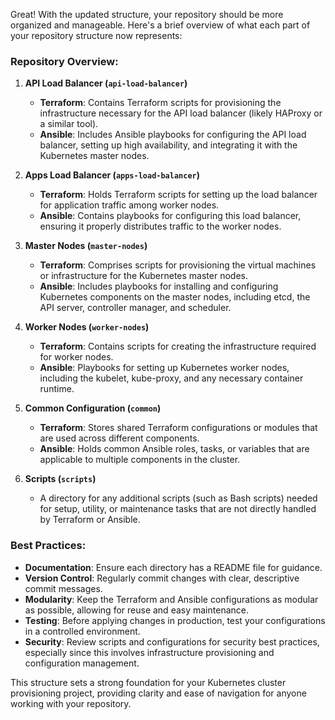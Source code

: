 Great! With the updated structure, your repository should be more organized and manageable. Here's a brief overview of what each part of your repository structure now represents:

### Repository Overview:

1. **API Load Balancer (`api-load-balancer`)**
   - **Terraform**: Contains Terraform scripts for provisioning the infrastructure necessary for the API load balancer (likely HAProxy or a similar tool).
   - **Ansible**: Includes Ansible playbooks for configuring the API load balancer, setting up high availability, and integrating it with the Kubernetes master nodes.

2. **Apps Load Balancer (`apps-load-balancer`)**
   - **Terraform**: Holds Terraform scripts for setting up the load balancer for application traffic among worker nodes.
   - **Ansible**: Contains playbooks for configuring this load balancer, ensuring it properly distributes traffic to the worker nodes.

3. **Master Nodes (`master-nodes`)**
   - **Terraform**: Comprises scripts for provisioning the virtual machines or infrastructure for the Kubernetes master nodes.
   - **Ansible**: Includes playbooks for installing and configuring Kubernetes components on the master nodes, including etcd, the API server, controller manager, and scheduler.

4. **Worker Nodes (`worker-nodes`)**
   - **Terraform**: Contains scripts for creating the infrastructure required for worker nodes.
   - **Ansible**: Playbooks for setting up Kubernetes worker nodes, including the kubelet, kube-proxy, and any necessary container runtime.

5. **Common Configuration (`common`)**
   - **Terraform**: Stores shared Terraform configurations or modules that are used across different components.
   - **Ansible**: Holds common Ansible roles, tasks, or variables that are applicable to multiple components in the cluster.

6. **Scripts (`scripts`)**
   - A directory for any additional scripts (such as Bash scripts) needed for setup, utility, or maintenance tasks that are not directly handled by Terraform or Ansible.

### Best Practices:
- **Documentation**: Ensure each directory has a README file for guidance.
- **Version Control**: Regularly commit changes with clear, descriptive commit messages.
- **Modularity**: Keep the Terraform and Ansible configurations as modular as possible, allowing for reuse and easy maintenance.
- **Testing**: Before applying changes in production, test your configurations in a controlled environment.
- **Security**: Review scripts and configurations for security best practices, especially since this involves infrastructure provisioning and configuration management.

This structure sets a strong foundation for your Kubernetes cluster provisioning project, providing clarity and ease of navigation for anyone working with your repository.